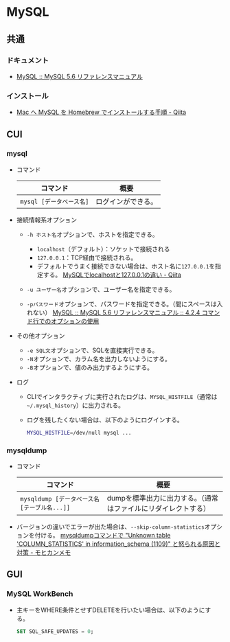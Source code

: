 # MySQL

## 共通

### ドキュメント

- [MySQL :: MySQL 5.6 リファレンスマニュアル](https://dev.mysql.com/doc/refman/5.6/ja/)

### インストール

- [Mac へ MySQL を Homebrew でインストールする手順 - Qiita](https://qiita.com/hkusu/items/cda3e8461e7a46ecf25d)

## CUI

### mysql

- コマンド

  |コマンド|概要|
  |---|---|
  |`mysql [データベース名]`|ログインができる。|

- 接続情報系オプション

  - `-h ホスト名`オプションで、ホストを指定できる。
    - `localhost`（デフォルト）：ソケットで接続される
    - `127.0.0.1`：TCP経由で接続される。
    - デフォルトでうまく接続できない場合は、ホスト名に`127.0.0.1`を指定する。
      [MySQLでlocalhostと127.0.0.1の違い - Qiita](https://qiita.com/TanukiTam/items/f6a08740d0fcda0db7be)

  - `-u ユーザー名`オプションで、ユーザー名を指定できる。
  - `-pパスワード`オプションで、パスワードを指定できる。（間にスペースは入れない）
    [MySQL :: MySQL 5.6 リファレンスマニュアル :: 4.2.4 コマンド行でのオプションの使用](https://dev.mysql.com/doc/refman/5.6/ja/command-line-options.html)

- その他オプション

  - `-e SQL文`オプションで、SQLを直接実行できる。
  - `-N`オプションで、カラム名を出力しないようにする。
  - `-B`オプションで、値のみ出力するようにする。

- ログ

  - CLIでインタラクティブに実行されたログは、`MYSQL_HISTFILE`（通常は`~/.mysql_history`）に出力される。

  - ログを残したくない場合は、以下のようにログインする。

    ```bash
    MYSQL_HISTFILE=/dev/null mysql ...
    ```

### mysqldump

- コマンド

  |コマンド|概要|
  |---|---|
  |`mysqldump [データベース名 [テーブル名...]]`|dumpを標準出力に出力する。（通常はファイルにリダイレクトする）|

- バージョンの違いでエラーが出た場合は、`--skip-column-statistics`オプションを付ける。
  [mysqldumpコマンドで "Unknown table 'COLUMN_STATISTICS' in information_schema (1109)" と怒られる原因と対策 - モヒカンメモ](https://blog.pinkumohikan.com/entry/mysqldump-disable-column-statistics)

## GUI

### MySQL WorkBench

- 主キーをWHERE条件とせずDELETEを行いたい場合は、以下のようにする。

  ```sql
  SET SQL_SAFE_UPDATES = 0;
  ```
